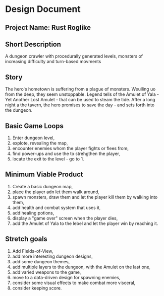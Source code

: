 # Design Document

## Project Name: Rust Roglike

## Short Description

A dungeon crawler with procedurally generated levels, monsters of increasing difficulty and turn-based movments

## Story

The hero's hometown is suffering from a plague of monsters. Weulling uo from the deep, they seem unstoppable. Legend tells of the Amulet of Yala - Yet Another Lost Amulet - that can be used to steam the tide. After a long night a the tavern, the hero promises to save the day - and sets forth into the dungeon.

## Basic Game Loops

1. Enter dungeon level,
2. explote, revealing the map,
3. encounter enemies whom the player fights or flees from,
4. find power-ups and use the to strehgthen the player,
5. locate the exit to the level - go to 1.

## Minimum Viable Product

1. Create a basic dungeon map,
2. place the player adn let them walk around,
3. spawn monsters, draw them and let the player kill them by walking into them,
4. add health and combat system that uses it,
5. add healing potions,
6. display a "game over" screen when the player dies,
7. add the Amulet of Yala to the lebel and let the player win by reaching it.

## Stretch goals

1. Add Fields-of-View,
2. add more interesting dungeon designs,
3. add some dungeon themes,
4. add multiple layers to the dungeon, with the Amulet on the last one,
5. add varied weapons to the game,
6. move to a data-driven design for spawning enemies,
7. consider some visual effects to make combat more visceral,
8. consider keeping score.
